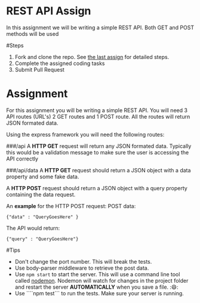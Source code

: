 # REST API Assign
In this assignment we will be writing a simple REST API. Both GET and POST methods will be used

#Steps
1. Fork and clone the repo. See [the last assign](https://github.com/UVU-DigitalMedia/DGM3780-Assign1) for detailed steps.
2. Complete the assigned coding tasks
3. Submit Pull Request

# Assignment
For this assignment you will be writing a simple REST API. You will need 3 API routes (URL's) 2 GET routes and 1 POST route. All the routes will return JSON formated data.

Using the express framework you will need the following routes:

###/api
A **HTTP GET** request will return any JSON formated data. Typically this would be a validation message to make sure the user is accessing the API correctly

###/api/data
A **HTTP GET** request should return a JSON object with a data property and some fake data.

A **HTTP POST** request should return a JSON object with a query property containing the data request.

An **example** for the HTTP POST request:
POST data:

````{"data" : "QueryGoesHere" }````

The API would return:

````{"query" : "QueryGoesHere"}````


#Tips
- Don't change the port number. This will break the tests.
- Use body-parser middleware to retrieve the post data.
- Use ````npm start```` to start the server. This will use a command line tool called [nodemon](http://nodemon.io/). Nodemon will watch for changes in the project folder and restart the server **AUTOMATICALLY** when you save a file. ::smile::
- Use ````npm test``` to run the tests. Make sure your server is running.

